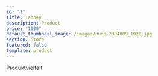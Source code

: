 ```yaml
---
id: "1"
title: Tanney
description: Product
price: "1000"
default_thumbnail_image: /images/nuns-2304009_1920.jpg
section: Store
featured: false
template: product
---
```

Produktvielfalt